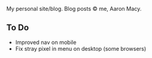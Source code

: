 My personal site/blog. Blog posts © me, Aaron Macy.

To Do
-----
- Improved nav on mobile
- Fix stray pixel in menu on desktop (some browsers)
